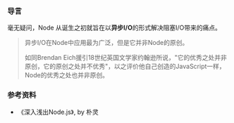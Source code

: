 ### 导言

毫无疑问，Node 从诞生之初就旨在以**异步I/O**的形式解决阻塞I/O带来的痛点。

>异步I/O在Node中应用最为广泛，但是它并非Node的原创。
>
>如同Brendan Eich援引18世纪英国文学家约翰逊所说，"它的优秀之处并非原创，它的原创之处并不优秀"，以之评价他自己创造的JavaScript一样，Node的优秀之处也并非原创。



### 参考资料

* 《深入浅出Node.js》, by 朴灵

